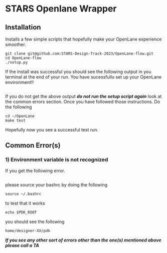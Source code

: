# STARS Openlane Wrapper

## Installation
Installs a few simple scripts that hopefully make your OpenLane experience smoother.
```
git clone git@github.com:STARS-Design-Track-2023/OpenLane-flow.git
cd OpenLane-flow
./setup.py
```

If the install was successful you should see the following output in you terminal at the 
end of your run. You have sucessfullu set up your OpenLane environment!!
```
```
If you do not get the above output ***do not run the setup script again*** look at the 
common errors section. Once you have followed those instructions. Do the following
```
cd ~/OpenLane
make test
```
Hopefully now you see a successful test run.


## Common Error(s)

### 1) Environment variable is not recognized
If you get the following error.
```
```
please source your bashrc by doing the following
```
source ~/.bashrc
```
to test that it works
```
echo $PDK_ROOT
```
you should see the following
```
home/designer-XX/pdk
```

***If you see any other sort of errors other than the one(s) mentioned above please call a TA***
